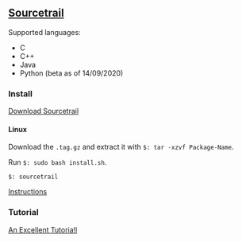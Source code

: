 ## [Sourcetrail](https://www.sourcetrail.com/)

Supported languages:
* C
* C++
* Java
* Python (beta as of 14/09/2020)

### Install

[Download Sourcetrail](https://github.com/CoatiSoftware/Sourcetrail/releases)  

#### Linux

Download the `.tag.gz` and extract it with `$: tar -xzvf Package-Name`.  

Run `$: sudo bash install.sh`.  

```
$: sourcetrail
```

[Instructions](Docs/Installation)  

### Tutorial

[An Excellent Tutoria!l](Tutorial)  
